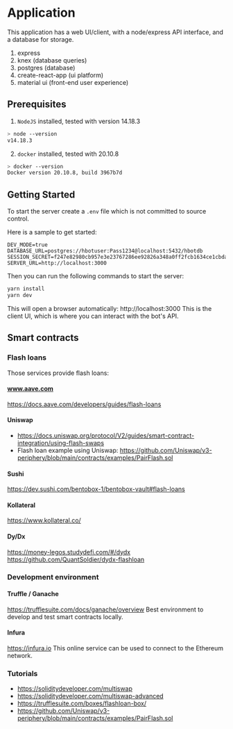 # Application

This application has a web UI/client, with a node/express API interface, and a database for storage.

1. express
2. knex (database queries)
3. postgres (database)
4. create-react-app (ui platform)
5. material ui (front-end user experience)

## Prerequisites

1. `NodeJS` installed, tested with version 14.18.3

```bash
> node --version
v14.18.3
```

2. `docker` installed, tested with 20.10.8

```bash
> docker --version
Docker version 20.10.8, build 3967b7d
```

## Getting Started

To start the server create a `.env` file which is not committed to source control.

Here is a sample to get started:

```
DEV_MODE=true
DATABASE_URL=postgres://hbotuser:Pass1234@localhost:5432/hbotdb
SESSION_SECRET=f247e82980cb957e3e23767286ee92826a348a0ff2fcb1634ce1cbda30352498
SERVER_URL=http://localhost:3000
```

Then you can run the following commands to start the server:

```bash
yarn install
yarn dev
```

This will open a browser automatically: http://localhost:3000
This is the client UI, which is where you can interact with the bot's API.

## Smart contracts

### Flash loans
Those services provide flash loans:

#### www.aave.com
https://docs.aave.com/developers/guides/flash-loans

#### Uniswap
- https://docs.uniswap.org/protocol/V2/guides/smart-contract-integration/using-flash-swaps
- Flash loan example using Uniswap:
https://github.com/Uniswap/v3-periphery/blob/main/contracts/examples/PairFlash.sol

#### Sushi
https://dev.sushi.com/bentobox-1/bentobox-vault#flash-loans

#### Kollateral
https://www.kollateral.co/

#### Dy/Dx
https://money-legos.studydefi.com/#/dydx
https://github.com/QuantSoldier/dydx-flashloan

### Development environment

#### Truffle / Ganache
https://trufflesuite.com/docs/ganache/overview
Best environment to develop and test smart contracts locally.

#### Infura
https://infura.io
This online service can be used to connect to the Ethereum network.

### Tutorials
- https://soliditydeveloper.com/multiswap
- https://soliditydeveloper.com/multiswap-advanced
- https://trufflesuite.com/boxes/flashloan-box/
- https://github.com/Uniswap/v3-periphery/blob/main/contracts/examples/PairFlash.sol
